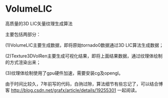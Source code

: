 # VolumeLIC
高质量的3D LIC矢量纹理生成算法

主要包括两部分：

(1)VolumeLIC主要生成数据，即将原始tornado0数据通过3D LIC算法生成数据；

(2)Texture3DVolRen主要生成可视化结果，即将上面结果数据，通过纹理体绘制的方式渲染出来；

(3)纹理体绘制使用了gpu硬件加速，需要安装cg及opengl。

由于时间比较久，7年前写的代码，白驹过隙，算法细节有些忘记了，可以结合博客 http://blog.csdn.net/grafx/article/details/19255301 一起阅读。
